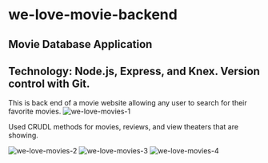 # we-love-movie-backend
## Movie Database Application 
## Technology: Node.js, Express, and Knex. Version control with Git.


This is back end of a movie website allowing any user to search for their favorite movies.
![we-love-movies-1](https://user-images.githubusercontent.com/39269842/173890804-a08ba3a1-93d9-4f77-9696-28c74c799ee5.png)

Used CRUDL methods for movies, reviews, and view theaters that are showing. 

![we-love-movies-2](https://user-images.githubusercontent.com/39269842/173890821-c680b87e-63fe-4383-9801-f7937d488350.png)
![we-love-movies-3](https://user-images.githubusercontent.com/39269842/173890836-bb8ef5df-3ad3-4493-a1a3-a739f658c966.png)
![we-love-movies-4](https://user-images.githubusercontent.com/39269842/173890838-1ee4ec9a-6132-4787-aed4-bb23b4bb4772.png)
